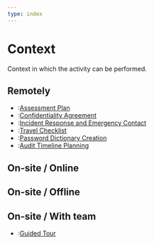 ```yaml
---
type: index
---
```


# Context

Context in which the activity can be performed.

## Remotely

  * :[Assessment Plan](activities/assessment-plan)
  * :[Confidentiality Agreement](activities/confidentiality-agreement)
  * :[Incident Response and Emergency Contact](activities/incident-preparation)
  * :[Travel Checklist](activities/travel-checklist)
  * :[Password Dictionary Creation](activities/password-dictionary-creation)
  * :[Audit Timeline Planning](activities/audit-timeline-planning)

## On-site / Online

## On-site / Offline

## On-site / With team

  * :[Guided Tour](activities/guided-tour)
